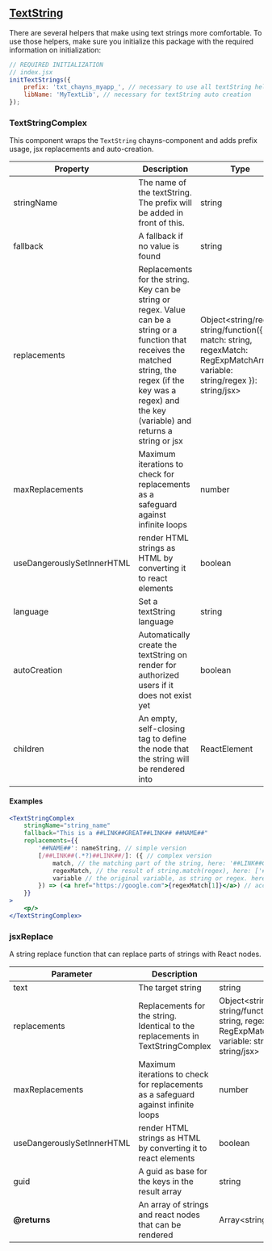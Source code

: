 ## [TextString](TextStringComplex.tsx)
There are several helpers that make using text strings more comfortable.
To use those helpers, make sure you initialize this package with the required information on initialization:
```javascript
// REQUIRED INITIALIZATION
// index.jsx
initTextStrings({
    prefix: 'txt_chayns_myapp_', // necessary to use all textString helpers
    libName: 'MyTextLib', // necessary for textString auto creation
});
```
### TextStringComplex
This component wraps the `TextString` chayns-component and adds prefix usage, jsx replacements and auto-creation.

| Property | Description | Type | Default/required |
|------|--------------|-----------|-------------|
|stringName| The name of the textString. The prefix will be added in front of this. | string | required |
|fallback| A fallback if no value is found | string | required |
|replacements| Replacements for the string. Key can be string or regex. Value can be a string or a function that receives the matched string, the regex (if the key was a regex) and the key (variable) and returns a string or jsx | Object<string/regex, string/function({ match: string, regexMatch: RegExpMatchArray?, variable: string/regex }): string/jsx> | `{}` |
|maxReplacements| Maximum iterations to check for replacements as a safeguard against infinite loops | number | `20` |
|useDangerouslySetInnerHTML| render HTML strings as HTML by converting it to react elements | boolean | `false` |
|language| Set a textString language | string | `undefined` |
|autoCreation| Automatically create the textString on render for authorized users if it does not exist yet | boolean | `process.env.NODE_ENV === 'production'`|
|children| An empty, self-closing tag to define the node that the string will be rendered into | ReactElement | `<span/>` |

#### Examples
```jsx
<TextStringComplex
    stringName="string_name"
    fallback="This is a ##LINK##GREAT##LINK## ##NAME##"
    replacements={{ 
        '##NAME##': nameString, // simple version
        [/##LINK##(.*?)##LINK##/]: ({ // complex version
            match, // the matching part of the string, here: '##LINK##GREAT##LINK##' 
            regexMatch, // the result of string.match(regex), here: ['##LINK##GREAT##LINK##', 'GREAT', index: 10, input: 'This is a ##LINK##GREAT##LINK## ##NAME##', groups: undefined]
            variable // the original variable, as string or regex. here: /##LINK##(.*?)##LINK##/
        }) => (<a href="https://google.com">{regexMatch[1]}</a>) // access regexMatch[1] for the value of the first regex capture group, here: 'GREAT'
    }}
>
    <p/>
</TextStringComplex>
```

### jsxReplace
A string replace function that can replace parts of strings with React nodes.

| Parameter | Description | Type | Default/required |
|------|--------------|-----------|-------------|
|text| The target string | string | required |
|replacements| Replacements for the string. Identical to the replacements in TextStringComplex |Object<string/RegExp, string/function({match: string, regexMatch: RegExpMatchArray, variable: string/RegExp}): string/jsx> | required |
|maxReplacements| Maximum iterations to check for replacements as a safeguard against infinite loops | number | `255` |
|useDangerouslySetInnerHTML| render HTML strings as HTML by converting it to react elements | boolean | `false` |
|guid | A guid as base for the keys in the result array | string | new Guid |
| **@returns** | An array of strings and react nodes that can be rendered | Array<string/ReactElement> | |

